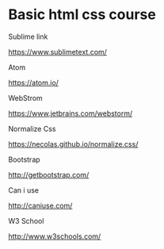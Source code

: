 # Basic html css course

Sublime link

https://www.sublimetext.com/

Atom

https://atom.io/

WebStrom

https://www.jetbrains.com/webstorm/

Normalize Css

https://necolas.github.io/normalize.css/

Bootstrap

http://getbootstrap.com/

Can i use 

http://caniuse.com/

W3 School

http://www.w3schools.com/